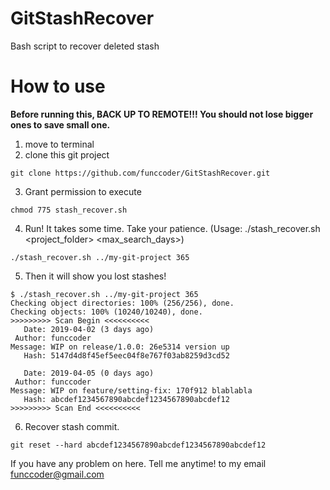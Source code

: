# GitStashRecover
Bash script to recover deleted stash

# How to use
**Before running this, BACK UP TO REMOTE!!! You should not lose bigger ones to save small one.**
1. move to terminal
2. clone this git project
```
git clone https://github.com/funccoder/GitStashRecover.git
```
3. Grant permission to execute 
```
chmod 775 stash_recover.sh
```
4. Run! It takes some time. Take your patience. (Usage: ./stash_recover.sh <project_folder> <max_search_days>)
``` 
./stash_recover.sh ../my-git-project 365
```
5. Then it will show you lost stashes!
```
$ ./stash_recover.sh ../my-git-project 365
Checking object directories: 100% (256/256), done.
Checking objects: 100% (10240/10240), done.
>>>>>>>>> Scan Begin <<<<<<<<<<
   Date: 2019-04-02 (3 days ago)
 Author: funccoder
Message: WIP on release/1.0.0: 26e5314 version up
   Hash: 5147d4d8f45ef5eec04f8e767f03ab8259d3cd52

   Date: 2019-04-05 (0 days ago)
 Author: funccoder
Message: WIP on feature/setting-fix: 170f912 blablabla
   Hash: abcdef1234567890abcdef1234567890abcdef12
>>>>>>>>> Scan End <<<<<<<<<<
```
6. Recover stash commit.
``` 
git reset --hard abcdef1234567890abcdef1234567890abcdef12
```

If you have any problem on here. Tell me anytime!
to my email funccoder@gmail.com
